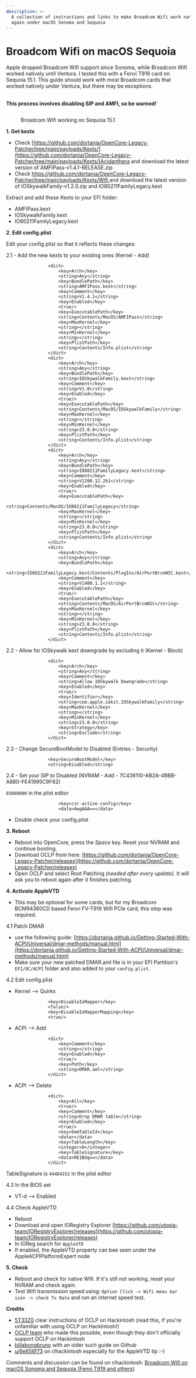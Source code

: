 ```yaml
---
description: >-
  A collection of instructions and links to make Broadcom Wifi work natively
  again under macOS Sonoma and Sequoia
---
```


# Broadcom Wifi on macOS Sequoia

Apple dropped Broadcom Wifi support since Sonoma, while Broadcom Wifi worked natively until Ventura. I tested this with a Fenvi T919 card on Sequoia 15.1. This guide should work with most Broadcom cards that worked natively under Ventura, but there may be exceptions.

\
**This process involves disabling SIP and AMFI, so be warned!**

<figure><img src="../.gitbook/assets/Wifi on Sequoia.png" alt=""><figcaption><p>Broadcom Wifi working on Sequoia 15.1</p></figcaption></figure>

**1. Get kexts**

* Check [https://github.com/dortania/OpenCore-Legacy-Patcher/tree/main/payloads/Kexts/](https://github.com/dortania/OpenCore-Legacy-Patcher/tree/main/payloads/Kexts/)Acidanthera and download the latest version of AMFIPass-v1.4.1-RELEASE.zip
* Check [https://github.com/dortania/OpenCore-Legacy-Patcher/tree/main/payloads/Kexts/Wifi ](https://github.com/dortania/OpenCore-Legacy-Patcher/tree/main/payloads/Kexts/Wifi)and download the latest version of IOSkywalkFamily-v1.2.0.zip and IO80211FamilyLegacy.kext

Extract and add these Kexts to your EFI folder:

* AMFIPass.kext
* IOSkywalkFamily.kext
* IO80211FamilyLegacy.kext

**2. Edit config.plist**&#x20;

Edit your config.plist so that it reflects these changes:

2.1 - Add the new kexts to your existing ones (Kernel - Add)

```
                <dict>
                    <key>Arch</key>
                    <string>Any</string>
                    <key>BundlePath</key>
                    <string>AMFIPass.kext</string>
                    <key>Comment</key>
                    <string>V1.4.1</string>
                    <key>Enabled</key>
                    <true/>
                    <key>ExecutablePath</key>
                    <string>Contents/MacOS/AMFIPass</string>
                    <key>MaxKernel</key>
                    <string></string>
                    <key>MinKernel</key>
                    <string></string>
                    <key>PlistPath</key>
                    <string>Contents/Info.plist</string>
                </dict>
                <dict>
                    <key>Arch</key>
                    <string>Any</string>
                    <key>BundlePath</key>
                    <string>IOSkywalkFamily.kext</string>
                    <key>Comment</key>
                    <string>V1.0</string>
                    <key>Enabled</key>
                    <true/>
                    <key>ExecutablePath</key>
                    <string>Contents/MacOS/IOSkywalkFamily</string>
                    <key>MaxKernel</key>
                    <string></string>
                    <key>MinKernel</key>
                    <string>23.0.0</string>
                    <key>PlistPath</key>
                    <string>Contents/Info.plist</string>
                </dict>
                <dict>
                    <key>Arch</key>
                    <string>Any</string>
                    <key>BundlePath</key>
                    <string>IO80211FamilyLegacy.kext</string>
                    <key>Comment</key>
                    <string>V1200.12.2b1</string>
                    <key>Enabled</key>
                    <true/>
                    <key>ExecutablePath</key>
                    <string>Contents/MacOS/IO80211FamilyLegacy</string>
                    <key>MaxKernel</key>
                    <string></string>
                    <key>MinKernel</key>
                    <string>23.0.0</string>
                    <key>PlistPath</key>
                    <string>Contents/Info.plist</string>
                </dict>
                <dict>
                    <key>Arch</key>
                    <string>Any</string>
                    <key>BundlePath</key>
                    <string>IO80211FamilyLegacy.kext/Contents/PlugIns/AirPortBrcmNIC.kext</string>
                    <key>Comment</key>
                    <string>V1400.1.1</string>
                    <key>Enabled</key>
                    <true/>
                    <key>ExecutablePath</key>
                    <string>Contents/MacOS/AirPortBrcmNIC</string>
                    <key>MaxKernel</key>
                    <string></string>
                    <key>MinKernel</key>
                    <string>23.0.0</string>
                    <key>PlistPath</key>
                    <string>Contents/Info.plist</string>
                </dict>
```

2.2 - Allow for IOSkywalk kext downgrade by excluding it (Kernel - Block)

```
                <dict>
                    <key>Arch</key>
                    <string>Any</string>
                    <key>Comment</key>
                    <string>Allow IOSkywalk Downgrade</string>
                    <key>Enabled</key>
                    <true/>
                    <key>Identifier</key>
                    <string>com.apple.iokit.IOSkywalkFamily</string>
                    <key>MaxKernel</key>
                    <string></string>
                    <key>MinKernel</key>
                    <string>23.0.0</string>
                    <key>Strategy</key>
                    <string>Exclude</string>
                </dict>
```

2.3 - Change SecureBootModel to Disabled (Entries - Security)

```
                <key>SecureBootModel</key>
                <string>Disabled</string>
```

2.4 - Set your SIP to Disabled (NVRAM - Add - 7C436110-AB2A-4BBB-A880-FE41995C9F82)

`03080000` in the plist editor

```
                    <key>csr-active-config</key>
                    <data>AwgAAA==</data>
```

* Double check your config.plist

**3. Reboot**

* Reboot into OpenCore, press the _Space_ key. Reset your NVRAM and continue booting.
* Download OCLP from here: [https://github.com/dortania/OpenCore-Legacy-Patcher/releases](https://github.com/dortania/OpenCore-Legacy-Patcher/releases)
* Open OCLP and select Root Patching _(needed after every update)_. It will ask you to reboot again after it finishes patching.

**4. Activate AppleVTD**

* This may be optional for some cards, but for my Broadcom BCM94360CD based Fenvi FV-T919 Wifi PCIe card, this step was required.

4.1 Patch DMAR

* use the following guide: [https://dortania.github.io/Getting-Started-With-ACPI/Universal/dmar-methods/manual.html](https://dortania.github.io/Getting-Started-With-ACPI/Universal/dmar-methods/manual.html)
* Make sure your new patched DMAR.aml file is in your EFI Partition's `EFI/OC/ACPI` folder and also added to your `config.plist`.

4.2 Edit config.plist

* Kernel --> Quirks

```
                <key>DisableIoMapper</key>
                <false/>
                <key>DisableIoMapperMapping</key>
                <true/>
```

* ACPI --> Add

```
                <dict>
                    <key>Comment</key>
                    <string></string>
                    <key>Enabled</key>
                    <true/>
                    <key>Path</key>
                    <string>DMAR.aml</string>
                </dict>
```

* ACPI --> Delete

```
                <dict>
                    <key>All</key>
                    <true/>
                    <key>Comment</key>
                    <string>Drop DMAR table</string>
                    <key>Enabled</key>
                    <true/>
                    <key>OemTableId</key>
                    <data></data>
                    <key>TableLength</key>
                    <integer>0</integer>
                    <key>TableSignature</key>
                    <data>RE1BUg==</data>
                </dict>
```

TableSignature is `444D4152` in the plist editor

4.3 In the BIOS set

* VT-d --> Enabled

4.4 Check AppleVTD

* Reboot
* Download and open IORegistry Explorer [https://github.com/utopia-team/IORegistryExplorer/releases](https://github.com/utopia-team/IORegistryExplorer/releases)
* In IOReg search for `AppleVTD`
* If enabled, the AppleVTD property can bee seen under the AppleACPIPlatformExpert node

**5. Check**

* Reboot and check for native Wifi. If it's still not working, reset your NVRAM and check again.
* Test Wifi transmission speed using: `Option Click -> Wifi menu bar icon -> check Tx Rate` and run an internet speed test.

**Credits**

* [5T33Z0](https://github.com/5T33Z0/OC-Little-Translated/tree/main/14\_OCLP\_Wintel) clear instructions of OCLP on Hackintosh (read this, if you're unfamiliar with using OCLP on Hackintosh!)
* [OCLP team](https://github.com/dortania/OpenCore-Legacy-Patcher/) who made this possible, even though they don't officially support OCLP on Hackintosh&#x20;
* [billabongbruno](https://github.com/billabongbruno/macOS-Sonoma-Broadcom-Wifi) with an older such guide on Github&#x20;
* [u/6e656f73](https://www.reddit.com/user/6e656f73/) on r/hackintosh especially for the AppleVTD tip :-)

Comments and discussion can be found on r/hackintosh: [Broadcom Wifi on macOS Sonoma and Sequoia (Fenvi T919 and others)](https://www.reddit.com/r/hackintosh/comments/1gvu5n1/broadcom\_wifi\_on\_macos\_sonoma\_and\_sequoia\_fenvi/)
